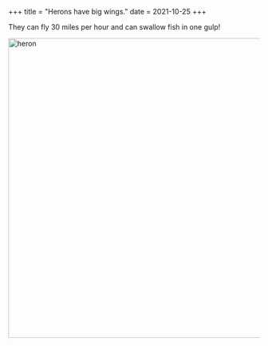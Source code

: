 +++
title = "Herons have big wings."
date = 2021-10-25
+++

They can fly 30 miles per hour and can swallow fish in one gulp!

<img src="https://upload.wikimedia.org/wikipedia/commons/thumb/6/65/Eastern_reef_egrets_in_Ko_Tao.jpg/640px-Eastern_reef_egrets_in_Ko_Tao.jpg" alt="heron" width="600">


